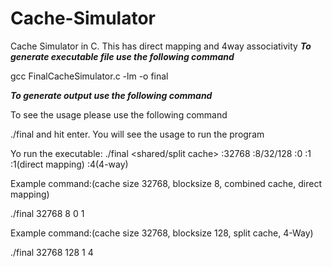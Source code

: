 # Cache-Simulator
Cache Simulator in C. This has direct mapping and 4way associativity
*****To generate executable file use the following command*****

gcc FinalCacheSimulator.c -lm -o final

*****To generate output use the following command*****

To see the usage please use the following command

./final and hit enter.
You will see the usage to run the program

Yo run the executable:
./final <cachesize> <blocksize> <shared/split cache> <associativity>
<cachesize>:32768
<blocksize>:8/32/128
<sared cache>:0
<split cache>:1
<associativity>:1(direct mapping)
<associativity>:4(4-way)

Example command:(cache size 32768, blocksize 8, combined cache, direct mapping)

./final 32768 8 0 1

Example command:(cache size 32768, blocksize 128, split cache, 4-Way)


./final 32768 128 1 4

